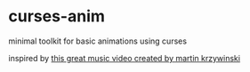# curses-anim
minimal toolkit for basic animations using curses

inspired by [this great music video created by martin krzywinski](https://www.youtube.com/watch?v=tNYfqklRehM)
